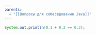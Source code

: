 ```yaml
---
parents:
  - "[[Вопросы для собеседование Java]]"
---
```


```java
System.out.println(0.1 + 0.2 == 0.3);
```